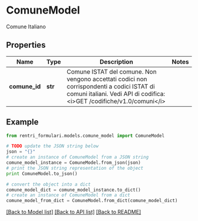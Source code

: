 # ComuneModel

Comune Italiano

## Properties
Name | Type | Description | Notes
------------ | ------------- | ------------- | -------------
**comune_id** | **str** | Comune ISTAT del comune.  Non vengono accettati codici non corrispondenti a codici ISTAT di comuni italiani.  Vedi API di codifica: &lt;i&gt;GET /codifiche/v1.0/comuni&lt;/i&gt; | 

## Example

```python
from rentri_formulari.models.comune_model import ComuneModel

# TODO update the JSON string below
json = "{}"
# create an instance of ComuneModel from a JSON string
comune_model_instance = ComuneModel.from_json(json)
# print the JSON string representation of the object
print ComuneModel.to_json()

# convert the object into a dict
comune_model_dict = comune_model_instance.to_dict()
# create an instance of ComuneModel from a dict
comune_model_from_dict = ComuneModel.from_dict(comune_model_dict)
```
[[Back to Model list]](../README.md#documentation-for-models) [[Back to API list]](../README.md#documentation-for-api-endpoints) [[Back to README]](../README.md)


